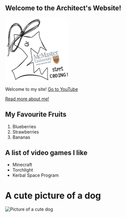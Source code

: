 ## Welcome to the Architect's Website!

![McMaster Start Coding Picture](Image%20Pasted%20at%202020-4-22%2017-38.png)

Welcome to my site! [Go to YouTube](https://youtube.com)

[Read more about me!](about)

## My Favourite Fruits
1. Blueberries
2. Strawberries
3. Bananas

## A list of video games I like

- Minecraft
- Torchlight
- Kerbal Space Program

# A cute picture of a dog

![Picture of a cute dog](https://www.guidedogs.org/wp-content/uploads/2018/01/Mobile.jpg)
